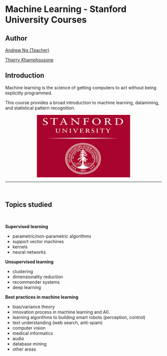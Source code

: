 # Machine Learning - Stanford University Courses

## Author
[Andrew Ng (Teacher)](https://www.linkedin.com/in/andrewyng/)

[Thierry Khamphousone](https://www.linkedin.com/in/tkhamphousone/)

## Introduction

Machine learning is the science of getting computers to act without being explicitly programmed.

This course provides a broad introduction to machine learning, datamining, and statistical pattern recognition.

<p align="center" width="100%">
    <img align="center" width="300" height="200" src="./pictures/logo.png"/>
</p>

<hr><br>

## Topics studied
<br>

__Supervised learning__

- parametric/non-parametric algorithms
- support vector machines
- kernels
- neural networks

__Unsupervised learning__ 
- clustering
- dimensionality reduction
- recommender systems
- deep learning

__Best practices in machine learning__
- bias/variance theory
- innovation process in machine learning and AI). 
- learning algorithms to building smart robots (perception, control)
- text understanding (web search, anti-spam)
- computer vision
- medical informatics
- audio
- database mining
- other areas

